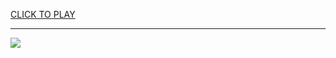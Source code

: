 
<a href="https://premium76.site?title=osu_game&ref=13M">CLICK TO PLAY</a></h3>
<hr>

<a href="https://premium76.site?title=osu_game&ref=13M"><img src="https://clearcache.store/games.png"></a>


